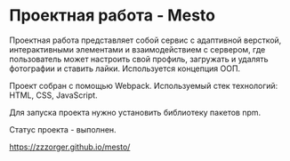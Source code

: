 # Проектная работа - Mesto

Проектная работа представляет собой сервис с адаптивной версткой, интерактивными элементами и взаимодействием с сервером, где пользователь может настроить свой профиль, загружать и удалять фотографии и ставить лайки. Используется концепция ООП.

Проект собран с помощью Webpack.
Используемый стек технологий: HTML, CSS, JavaScript.

Для запуска проекта нужно установить библиотеку пакетов npm.

Статус проекта - выполнен.

https://zzzorger.github.io/mesto/
